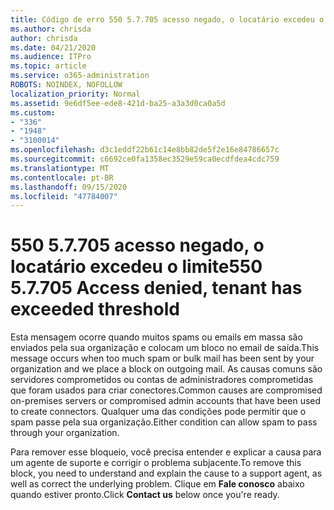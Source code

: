```yaml
---
title: Código de erro 550 5.7.705 acesso negado, o locatário excedeu o limite
ms.author: chrisda
author: chrisda
ms.date: 04/21/2020
ms.audience: ITPro
ms.topic: article
ms.service: o365-administration
ROBOTS: NOINDEX, NOFOLLOW
localization_priority: Normal
ms.assetid: 9e6df5ee-ede8-421d-ba25-a3a3d0ca0a5d
ms.custom:
- "336"
- "1948"
- "3100014"
ms.openlocfilehash: d3c1eddf22b61c14e8bb82de5f2e16e84786657c
ms.sourcegitcommit: c6692ce0fa1358ec3529e59ca0ecdfdea4cdc759
ms.translationtype: MT
ms.contentlocale: pt-BR
ms.lasthandoff: 09/15/2020
ms.locfileid: "47784007"
---
```

# <a name="550-57705-access-denied-tenant-has-exceeded-threshold"></a><span data-ttu-id="7fdba-102">550 5.7.705 acesso negado, o locatário excedeu o limite</span><span class="sxs-lookup"><span data-stu-id="7fdba-102">550 5.7.705 Access denied, tenant has exceeded threshold</span></span>

<span data-ttu-id="7fdba-103">Esta mensagem ocorre quando muitos spams ou emails em massa são enviados pela sua organização e colocam um bloco no email de saída.</span><span class="sxs-lookup"><span data-stu-id="7fdba-103">This message occurs when too much spam or bulk mail has been sent by your organization and we place a block on outgoing mail.</span></span>
<span data-ttu-id="7fdba-104">As causas comuns são servidores comprometidos ou contas de administradores comprometidas que foram usados para criar conectores.</span><span class="sxs-lookup"><span data-stu-id="7fdba-104">Common causes are compromised on-premises servers or compromised admin accounts that have been used to create connectors.</span></span> <span data-ttu-id="7fdba-105">Qualquer uma das condições pode permitir que o spam passe pela sua organização.</span><span class="sxs-lookup"><span data-stu-id="7fdba-105">Either condition can allow spam to pass through your organization.</span></span>

<span data-ttu-id="7fdba-106">Para remover esse bloqueio, você precisa entender e explicar a causa para um agente de suporte e corrigir o problema subjacente.</span><span class="sxs-lookup"><span data-stu-id="7fdba-106">To remove this block, you need to understand and explain the cause to a support agent, as well as correct the underlying problem.</span></span>
<span data-ttu-id="7fdba-107">Clique em **Fale conosco** abaixo quando estiver pronto.</span><span class="sxs-lookup"><span data-stu-id="7fdba-107">Click **Contact us** below once you're ready.</span></span>
